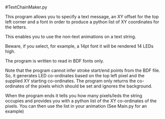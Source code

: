 #TextChainMaker.py

This program allows you to specify a text message, an XY offset for the top left corner and a font in order to produce a python list of XY coordinates for the letters.

This enables you to use the non-text animations on a text string.

Beware, if you select, for example, a 14pt font it will be rendered 14 LEDs high.

The program is written to read in BDF fonts only.

Note that the program cannot infer stroke start/end points from the BDF file. So, it generates LED co-ordinates based on the top left pixel and the supplied XY starting co-ordinates. The program only returns the co-ordinates of the pixels which should be set and ignores the background.

When the program ends it tells you how many pixels/leds the string occupies and provides you with a python list of the XY co-ordinates of the pixels. You can then use the list in your animation (See Main.py for an example)